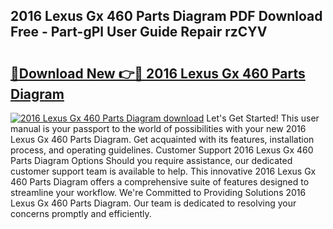 ## 2016 Lexus Gx 460 Parts Diagram PDF Download Free - Part-gPl User Guide Repair rzCYV

# <h2><a href="http://dfsa2wy.blite.top/?on=2016+Lexus+Gx+460+Parts+Diagram">🔗Download New 👉🔴 2016 Lexus Gx 460 Parts Diagram</a></h2>

[![2016 Lexus Gx 460 Parts Diagram download](https://i.imgur.com/lujVjoI.png)](http://dfsa2wy.blite.top/?on=2016+Lexus+Gx+460+Parts+Diagram)
Let's Get Started! This user manual is your passport to the world of possibilities with your new 2016 Lexus Gx 460 Parts Diagram. Get acquainted with its features, installation process, and operating guidelines. Customer Support 2016 Lexus Gx 460 Parts Diagram Options Should you require assistance, our dedicated customer support team is available to help. This innovative 2016 Lexus Gx 460 Parts Diagram offers a comprehensive suite of features designed to streamline your workflow. We're Committed to Providing Solutions 2016 Lexus Gx 460 Parts Diagram. Our team is dedicated to resolving your concerns promptly and efficiently.
